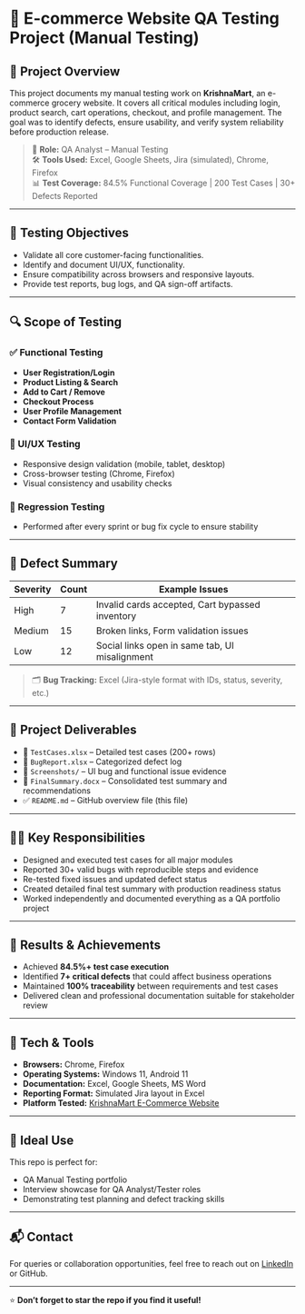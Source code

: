 
# 🛒 E-commerce Website QA Testing Project (Manual Testing)

## 📌 Project Overview
This project documents my manual testing work on **KrishnaMart**, an e-commerce grocery website. It covers all critical modules including login, product search, cart operations, checkout, and profile management. The goal was to identify defects, ensure usability, and verify system reliability before production release.

> 👤 **Role:** QA Analyst – Manual Testing  
> 🛠️ **Tools Used:** Excel, Google Sheets, Jira (simulated), Chrome, Firefox  
> 📊 **Test Coverage:** 84.5% Functional Coverage | 200 Test Cases | 30+ Defects Reported  

---

## 🎯 Testing Objectives
- Validate all core customer-facing functionalities.
- Identify and document UI/UX, functionality.
- Ensure compatibility across browsers and responsive layouts.
- Provide test reports, bug logs, and QA sign-off artifacts.

---

## 🔍 Scope of Testing

### ✅ Functional Testing
- **User Registration/Login**
- **Product Listing & Search**
- **Add to Cart / Remove**
- **Checkout Process**
- **User Profile Management**
- **Contact Form Validation**

### 🎨 UI/UX Testing
- Responsive design validation (mobile, tablet, desktop)
- Cross-browser testing (Chrome, Firefox)
- Visual consistency and usability checks

### 🔁 Regression Testing
- Performed after every sprint or bug fix cycle to ensure stability

---

## 🐞 Defect Summary

| Severity | Count | Example Issues |
|----------|-------|----------------|
| High     | 7     | Invalid cards accepted, Cart bypassed inventory |
| Medium   | 15    | Broken links, Form validation issues |
| Low      | 12    | Social links open in same tab, UI misalignment |

> 🗂️ **Bug Tracking:** Excel (Jira-style format with IDs, status, severity, etc.)

---

## 📂 Project Deliverables
- 📄 `TestCases.xlsx` – Detailed test cases (200+ rows)
- 🐛 `BugReport.xlsx` – Categorized defect log
- 📸 `Screenshots/` – UI bug and functional issue evidence
- 📝 `FinalSummary.docx` – Consolidated test summary and recommendations
- ✅ `README.md` – GitHub overview file (this file)

---

## 👨‍💻 Key Responsibilities
- Designed and executed test cases for all major modules
- Reported 30+ valid bugs with reproducible steps and evidence
- Re-tested fixed issues and updated defect status
- Created detailed final test summary with production readiness status
- Worked independently and documented everything as a QA portfolio project

---

## 🚀 Results & Achievements
- Achieved **84.5%+ test case execution**
- Identified **7+ critical defects** that could affect business operations
- Maintained **100% traceability** between requirements and test cases
- Delivered clean and professional documentation suitable for stakeholder review

---

## 📎 Tech & Tools
- **Browsers:** Chrome, Firefox
- **Operating Systems:** Windows 11, Android 11
- **Documentation:** Excel, Google Sheets, MS Word
- **Reporting Format:** Simulated Jira layout in Excel
- **Platform Tested:** [KrishnaMart E-Commerce Website](https://krishnamart.kesug.com/index.php?i=1)

---

## 🧠 Ideal Use
This repo is perfect for:
- QA Manual Testing portfolio
- Interview showcase for QA Analyst/Tester roles
- Demonstrating test planning and defect tracking skills

---

## 📬 Contact
For queries or collaboration opportunities, feel free to reach out on [LinkedIn](https://www.linkedin.com/in/rathava-chirag-922681226/) or GitHub.

---

⭐ **Don’t forget to star the repo if you find it useful!**
